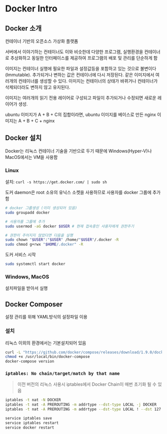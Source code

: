 # Docker Intro

## Docker 소개

컨테이너 기반의 오픈소스 가상화 플랫폼

서버에서 이야기하는 컨테이너도 이와 비슷한데 다양한 프로그램, 실행환경을 컨테이너로 추상화하고 동일한 인터페이스를 제공하여 프로그램의 배포 및 관리를 단순하게 함

이미지는 컨테이너 실행에 필요한 파일과 설정값등을 포함하고 있는 것으로 불변이다(Immutable). 추가되거나 변하는 값은 컨테이너에 다시 저장된다. 같은 이미지에서 여러개의 컨테이너를 생성할 수 있다. 이미지는 컨테이너의 상태가 바뀌거나 컨테이너가 삭제되더라도 변하지 않고 유지된다.

이미지는 여러개의 읽기 전용 레이어로 구성되고 파일이 추가되거나 수정되면 새로운 레이어가 생성.

ubuntu 이미지가 A + B + C의 집합이라면, ubuntu 이미지를 베이스로 만든 nginx 이미지는 A + B + C + nginx

## Docker 설치

Docker는 리눅스 컨테이너 기술을 기반으로 두기 때문에 Windows(Hyper-V)나 MacOS에서는 VM을 사용함

### Linux

설치: `curl -s https://get.docker.com/ | sudo sh`

도커 daemon은 root 소유의 유닉스 소켓을 사용하므로 사용자를 docker 그룹에 추가함

```sh
# docker 그룹생성 (이미 생성되어 있음)
sudo groupadd docker

# 사용자를 그룹에 추가
sudo usermod -aG docker $USER # 현재 접속중인 사용자에게 권한주기

# 권한이 주어지지 않았다면 다음을 실행
sudo chown "$USER":"$USER" /home/"$USER"/.docker -R
sudo chmod g+rwx "$HOME/.docker" -R
```

도커 서비스 시작

```sh
sudo systemctl start docker
```

### Windows, MacOS

설치파일을 받아서 실행

## Docker Composer

설정 관리를 위해 YAML방식의 설정파일 이용

### 설치

리눅스 이외의 환경에서는 기본설치되어 있음

```sh
curl -L "https://github.com/docker/compose/releases/download/1.9.0/docker-compose-$(uname -s)-$(uname -m)" -o /usr/local/bin/docker-compose
chmod +x /usr/local/bin/docker-compose
docker-compose version
```

### `iptables: No chain/target/match by that name`

> 이전 버전의 리눅스 사용시 iptables에서 Docker Chain이 매번 초기화 될 수 있음

```sh
iptables -t nat -N DOCKER
iptables -t nat -A PREROUTING -m addrtype --dst-type LOCAL -j DOCKER
iptables -t nat -A PREROUTING -m addrtype --dst-type LOCAL ! --dst 127.0.0.0/8 -j DOCKER

service iptables save
service iptables restart
service docker restart
```
